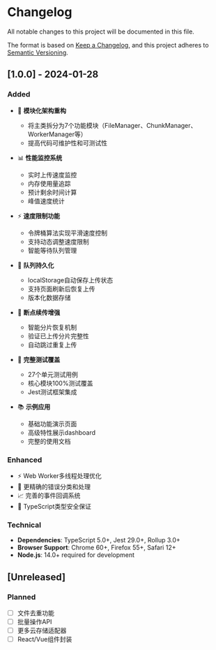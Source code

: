 # Changelog

All notable changes to this project will be documented in this file.

The format is based on [Keep a Changelog](https://keepachangelog.com/en/1.0.0/),
and this project adheres to [Semantic Versioning](https://semver.org/spec/v2.0.0.html).

## [1.0.0] - 2024-01-28

### Added
- 🚀 **模块化架构重构**
  - 将主类拆分为7个功能模块（FileManager、ChunkManager、WorkerManager等）
  - 提高代码可维护性和可测试性

- 📊 **性能监控系统**
  - 实时上传速度监控
  - 内存使用量追踪
  - 预计剩余时间计算
  - 峰值速度统计

- ⚡ **速度限制功能**
  - 令牌桶算法实现平滑速度控制
  - 支持动态调整速度限制
  - 智能等待队列管理

- 💾 **队列持久化**
  - localStorage自动保存上传状态
  - 支持页面刷新后恢复上传
  - 版本化数据存储

- 🔄 **断点续传增强**
  - 智能分片恢复机制
  - 验证已上传分片完整性
  - 自动跳过重复上传

- 🧪 **完整测试覆盖**
  - 27个单元测试用例
  - 核心模块100%测试覆盖
  - Jest测试框架集成

- 📚 **示例应用**
  - 基础功能演示页面
  - 高级特性展示dashboard
  - 完整的使用文档

### Enhanced
- ⚡ Web Worker多线程处理优化
- 🎯 更精确的错误分类和处理
- 📈 完善的事件回调系统
- 🔧 TypeScript类型安全保证

### Technical
- **Dependencies**: TypeScript 5.0+, Jest 29.0+, Rollup 3.0+
- **Browser Support**: Chrome 60+, Firefox 55+, Safari 12+
- **Node.js**: 14.0+ required for development

## [Unreleased]

### Planned
- [ ] 文件去重功能
- [ ] 批量操作API
- [ ] 更多云存储适配器
- [ ] React/Vue组件封装
